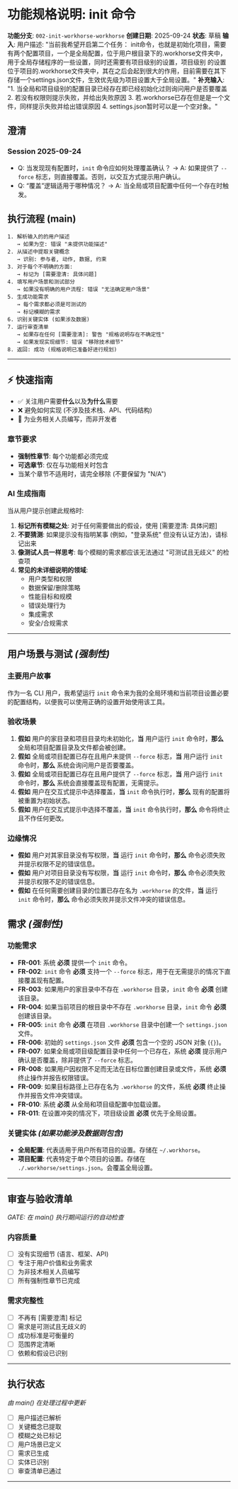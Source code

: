 # 功能规格说明: init 命令

**功能分支**: `002-init-workhorse-workhorse`
**创建日期**: 2025-09-24
**状态**: 草稿
**输入**: 用户描述: "当前我希望开启第二个任务： init命令，也就是初始化项目，需要有两个配置项目，一个是全局配置，位于用户根目录下的.workhorse文件夹中，用于全局存储程序的一些设置，同时还需要有项目级别的设置，项目级别 的设置位于项目的.workhorse文件夹中，其在之后会起到很大的作用，目前需要在其下存储一个settings.json文件，生效优先级为项目设置大于全局设置。"
**补充输入**: "1. 当全局和项目级别的配置目录已经存在即已经初始化过则询问用户是否要覆盖 2. 若没有权限则提示失败，并给出失败原因 3. 若.workhorse已存在但是是一个文件，同样提示失败并给出错误原因 4. settings.json暂时可以是一个空对象。"

## 澄清
### Session 2025-09-24
- Q: 当发现现有配置时，`init` 命令应如何处理覆盖确认？ → A: 如果提供了 `--force` 标志，则直接覆盖。否则，以交互方式提示用户确认。
- Q: “覆盖”逻辑适用于哪种情况？ → A: 当全局或项目配置中任何一个存在时触发。

## 执行流程 (main)
```
1. 解析输入的的用户描述
   → 如果为空: 错误 "未提供功能描述"
2. 从描述中提取关键概念
   → 识别: 参与者, 动作, 数据, 约束
3. 对于每个不明确的方面:
   → 标记为 [需要澄清: 具体问题]
4. 填写用户场景和测试部分
   → 如果没有明确的用户流程: 错误 "无法确定用户场景"
5. 生成功能需求
   → 每个需求都必须是可测试的
   → 标记模糊的需求
6. 识别关键实体 (如果涉及数据)
7. 运行审查清单
   → 如果存在任何 [需要澄清]: 警告 "规格说明存在不确定性"
   → 如果发现实现细节: 错误 "移除技术细节"
8. 返回: 成功 (规格说明已准备好进行规划)
```

---

## ⚡ 快速指南
- ✅ 关注用户需要**什么**以及**为什么**需要
- ❌ 避免如何实现 (不涉及技术栈、API、代码结构)
- 👥 为业务相关人员编写，而非开发者

### 章节要求
- **强制性章节**: 每个功能都必须完成
- **可选章节**: 仅在与功能相关时包含
- 当某个章节不适用时，请完全移除 (不要保留为 "N/A")

### AI 生成指南
当从用户提示创建此规格时:
1. **标记所有模糊之处**: 对于任何需要做出的假设，使用 [需要澄清: 具体问题]
2. **不要猜测**: 如果提示没有指明某事 (例如，"登录系统" 但没有认证方法)，请标记出来
3. **像测试人员一样思考**: 每个模糊的需求都应该无法通过 "可测试且无歧义" 的检查项
4. **常见的未详细说明的领域**:
   - 用户类型和权限
   - 数据保留/删除策略
   - 性能目标和规模
   - 错误处理行为
   - 集成需求
   - 安全/合规需求

---

## 用户场景与测试 *(强制性)*

### 主要用户故事
作为一名 CLI 用户，我希望运行 `init` 命令来为我的全局环境和当前项目设置必要的配置结构，以便我可以使用正确的设置开始使用该工具。

### 验收场景
1. **假如** 用户的家目录和项目目录均未初始化，**当** 用户运行 `init` 命令时，**那么** 全局和项目配置目录及文件都会被创建。
2. **假如** 全局或项目配置已存在且用户未提供 `--force` 标志，**当** 用户运行 `init` 命令时，**那么** 系统会询问用户是否要覆盖。
3. **假如** 全局或项目配置已存在且用户提供了 `--force` 标志，**当** 用户运行 `init` 命令时，**那么** 系统会直接覆盖现有配置，无需提示。
4. **假如** 用户在交互式提示中选择覆盖，**当** `init` 命令执行时，**那么** 现有的配置将被重置为初始状态。
5. **假如** 用户在交互式提示中选择不覆盖，**当** `init` 命令执行时，**那么** 命令将终止且不作任何更改。

### 边缘情况
- **假如** 用户对其家目录没有写权限，**当** 运行 `init` 命令时，**那么** 命令必须失败并提示权限不足的错误信息。
- **假如** 用户对项目目录没有写权限，**当** 运行 `init` 命令时，**那么** 命令必须失败并提示权限不足的错误信息。
- **假如** 在任何需要创建目录的位置已存在名为 `.workhorse` 的文件，**当** 运行 `init` 命令时，**那么** 命令必须失败并提示文件冲突的错误信息。

## 需求 *(强制性)*

### 功能需求
- **FR-001**: 系统 **必须** 提供一个 `init` 命令。
- **FR-002**: `init` 命令 **必须** 支持一个 `--force` 标志，用于在无需提示的情况下直接覆盖现有配置。
- **FR-003**: 如果用户的家目录中不存在 `.workhorse` 目录，`init` 命令 **必须** 创建该目录。
- **FR-004**: 如果当前项目的根目录中不存在 `.workhorse` 目录，`init` 命令 **必须** 创建该目录。
- **FR-005**: `init` 命令 **必须** 在项目 `.workhorse` 目录中创建一个 `settings.json` 文件。
- **FR-006**: 初始的 `settings.json` 文件 **必须** 包含一个空的 JSON 对象 (`{}`)。
- **FR-007**: 如果全局或项目级配置目录中任何一个已存在，系统 **必须** 提示用户确认是否覆盖，除非提供了 `--force` 标志。
- **FR-008**: 如果用户因权限不足而无法在目标位置创建目录或文件，系统 **必须** 终止操作并报告权限错误。
- **FR-009**: 如果目标路径上已存在名为 `.workhorse` 的文件，系统 **必须** 终止操作并报告文件冲突错误。
- **FR-010**: 系统 **必须** 从全局和项目级配置中加载设置。
- **FR-011**: 在设置冲突的情况下，项目级设置 **必须** 优先于全局设置。

### 关键实体 *(如果功能涉及数据则包含)*
- **全局配置**: 代表适用于用户所有项目的设置。存储在 `~/.workhorse`。
- **项目配置**: 代表特定于单个项目的设置。存储在 `./.workhorse/settings.json`。会覆盖全局设置。

---

## 审查与验收清单
*GATE: 在 main() 执行期间运行的自动检查*

### 内容质量
- [ ] 没有实现细节 (语言、框架、API)
- [ ] 专注于用户价值和业务需求
- [ ] 为非技术相关人员编写
- [ ] 所有强制性章节已完成

### 需求完整性
- [ ] 不再有 [需要澄清] 标记
- [ ] 需求是可测试且无歧义的
- [ ] 成功标准是可衡量的
- [ ] 范围界定清晰
- [ ] 依赖和假设已识别

---

## 执行状态
*由 main() 在处理过程中更新*

- [ ] 用户描述已解析
- [ ] 关键概念已提取
- [ ] 模糊之处已标记
- [ ] 用户场景已定义
- [ ] 需求已生成
- [ ] 实体已识别
- [ ] 审查清单已通过

---